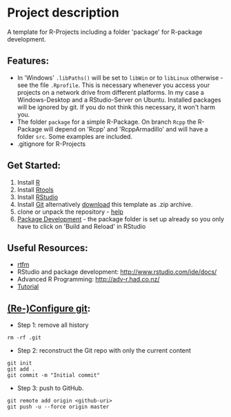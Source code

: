 Project description
========================================================

A template for R-Projects including a folder 'package' for R-package development.

Features:
--------------------------------------
* In 'Windows' `.libPaths()` will be set to `libWin` or to `libLinux` otherwise - see the file `.Rprofile`. This is necessary whenever you access your projects on a network drive from different platforms. In my case a Windows-Desktop and a RStudio-Server on Ubuntu. Installed packages will be ignored by git. If you do not think this necessary, it won't harm you.
* The folder `package` for a simple R-Package. On branch `Rcpp` the R-Package will depend on 'Rcpp' and 'RcppArmadillo' and will have a folder `src`. Some examples are included.
* .gitignore for R-Projects

Get Started:
--------------------------------------
1. Install [R](http://cran.r-project.org/)
2. Install [Rtools](http://cran.r-project.org/)
3. Install [RStudio](http://www.rstudio.com/)
4. Install [Git](http://git-scm.com/) alternatively [download](https://github.com/wahani/rPackageTemplate/archive/master.zip) this template as .zip archive.
5. clone or unpack the repository - [help](http://www.rstudio.com/ide/docs/version_control/overview)
6. [Package Development](http://www.rstudio.com/ide/docs/) - the package folder is set up already so you only have to click on 'Build and Reload' in RStudio

Useful Resources:
--------------------------------------
* [rtfm](http://cran.r-project.org/doc/manuals/r-release/R-exts.pdf)
* RStudio and package development: http://www.rstudio.com/ide/docs/
* Advanced R Programming: http://adv-r.had.co.nz/
* [Tutorial](http://cran.r-project.org/doc/contrib/Leisch-CreatingPackages.pdf)

[(Re-)Configure git](http://stackoverflow.com/questions/9683279/how-do-i-remove-all-version-history-for-a-git-github-repository):
--------------------------------------
* Step 1: remove all history
```
rm -rf .git
```
* Step 2: reconstruct the Git repo with only the current content
```
git init
git add .
git commit -m "Initial commit"
```
* Step 3: push to GitHub.
```
git remote add origin <github-uri>
git push -u --force origin master
```
